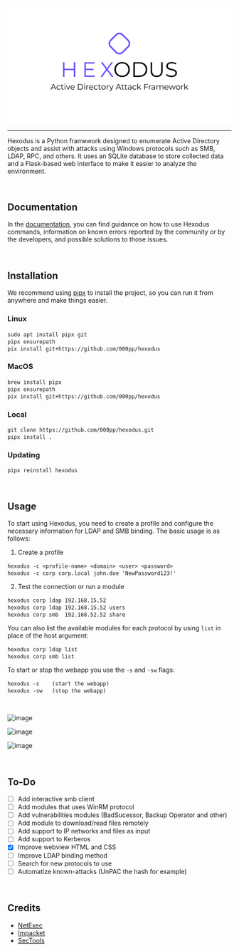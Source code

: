 <p align="center">
    <picture>
        <img src="img/logo_background_white.png">
    </picture>
</p>

<hr/>

Hexodus is a Python framework designed to enumerate Active Directory objects and assist with attacks using Windows protocols such as SMB, LDAP, RPC, and others. It uses an SQLite database to store collected data and a Flask-based web interface to make it easier to analyze the environment.

<br>

## Documentation
In the [documentation](https://github.com/000pp/hexodus/wiki), you can find guidance on how to use Hexodus commands, information on known errors reported by the community or by the developers, and possible solutions to those issues.

<br>

## Installation
We recommend using [pipx](https://github.com/pypa/pipx) to install the project, so you can run it from anywhere and make things easier.

### Linux
```
sudo apt install pipx git
pipx ensurepath
pix install git+https://github.com/000pp/hexodus
```

### MacOS
```
brew install pipx
pipx ensurepath
pix install git+https://github.com/000pp/hexodus
```

### Local
```
git clone https://github.com/000pp/hexodus.git
pipx install .
```

### Updating
```
pipx reinstall hexodus
```

<br>

## Usage

To start using Hexodus, you need to create a profile and configure the necessary information for LDAP and SMB binding. The basic usage is as follows:

1. Create a profile
```
hexodus -c <profile-name> <domain> <user> <password>
hexodus -c corp corp.local john.doe 'NewPassword123!'
```

2. Test the connection or run a module
```
hexodus corp ldap 192.168.15.52
hexodus corp ldap 192.168.15.52 users
hexodus corp smb  192.168.52.52 share
```

You can also list the available modules for each protocol by using `list` in place of the host argument:
```
hexodus corp ldap list
hexodus corp smb list
```

To start or stop the webapp you use the `-s` and `-sw` flags:
```
hexodus -s    (start the webapp)
hexodus -sw   (stop the webapp)
```

<br>

![image](https://github.com/user-attachments/assets/650cff60-246c-4764-af0d-68b5a7d7070b)

![image](https://github.com/user-attachments/assets/fa553d83-069c-4fe0-878f-5f452603923f)

![image](https://github.com/user-attachments/assets/944fb9d7-ebc5-4083-910d-126e04b707d7)

<br>

## To-Do
- [ ] Add interactive smb client 
- [ ] Add modules that uses WinRM protocol 
- [ ] Add vulnerabilities modules (BadSucessor, Backup Operator and other)
- [ ] Add module to download/read files remotely
- [ ] Add support to IP networks and files as input
- [ ] Add support to Kerberos
- [x] Improve webview HTML and CSS
- [ ] Improve LDAP binding method
- [ ] Search for new protocols to use
- [ ] Automatize known-attacks (UnPAC the hash for example)

<br>

## Credits
- [NetExec](https://github.com/Pennyw0rth/NetExec)
- [Impacket](https://github.com/fortra/impacket)
- [SecTools](https://github.com/p0dalirius/sectools)
